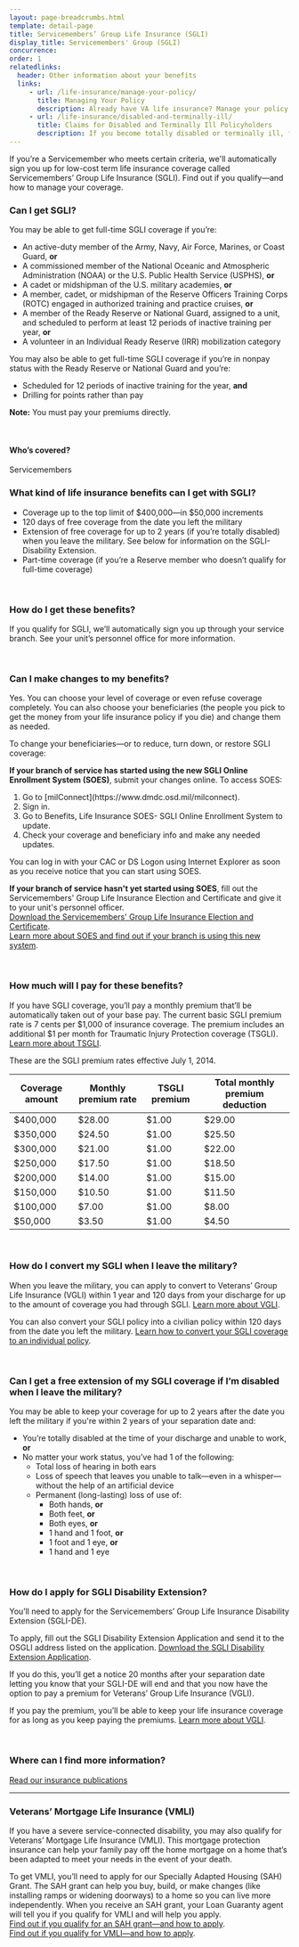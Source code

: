 ```yaml
---
layout: page-breadcrumbs.html
template: detail-page
title: Servicemembers’ Group Life Insurance (SGLI)
display_title: Servicemembers' Group (SGLI)
concurrence: 
order: 1
relatedlinks:
  header: Other information about your benefits
  links:
     - url: /life-insurance/manage-your-policy/
       title: Managing Your Policy
       description: Already have VA life insurance? Manage your policy online.
     - url: /life-insurance/disabled-and-terminally-ill/
       title: Claims for Disabled and Terminally Ill Policyholders
       description: If you become totally disabled or terminally ill, find out if you can get certain benefits.
---
```


<div class="va-introtext">

If you’re a Servicemember who meets certain criteria, we'll automatically sign you up for low-cost term life insurance coverage called Servicemembers’ Group Life Insurance (SGLI). Find out if you qualify—and how to manage your coverage.

</div>

<div class="feature">

### Can I get SGLI? 

You may be able to get full-time SGLI coverage if you’re: 

- An active-duty member of the Army, Navy, Air Force, Marines, or Coast Guard, **or**
- A commissioned member of the National Oceanic and Atmospheric Administration (NOAA) or the U.S. Public Health Service (USPHS), **or**
- A cadet or midshipman of the U.S. military academies, **or**
- A member, cadet, or midshipman of the Reserve Officers Training Corps (ROTC) engaged in authorized training and practice cruises, **or**
- A member of the Ready Reserve or National Guard, assigned to a unit, and scheduled to perform at least 12 periods of inactive training per year, **or**
- A volunteer in an Individual Ready Reserve (IRR) mobilization category

You may also be able to get full-time SGLI coverage if you’re in nonpay status with the Ready Reserve or National Guard and you’re:

- Scheduled for 12 periods of inactive training for the year, **and**
- Drilling for points rather than pay

**Note:** You must pay your premiums directly.

<br>

#### Who’s covered? 

Servicemembers

</div>

### What kind of life insurance benefits can I get with SGLI?

- Coverage up to the top limit of $400,000—in $50,000 increments
- 120 days of free coverage from the date you left the military
- Extension of free coverage for up to 2 years (if you’re totally disabled) when you leave the military. See below for information on the SGLI-Disability Extension.
- Part-time coverage (if you’re a Reserve member who doesn’t qualify for full-time coverage)

<br>

### How do I get these benefits?

If you qualify for SGLI, we’ll automatically sign you up through your service branch. See your unit’s personnel office for more information.

<br>

### Can I make changes to my benefits? 

Yes. You can choose your level of coverage or even refuse coverage completely. You can also choose your beneficiaries (the people you pick to get the money from your life insurance policy if you die) and change them as needed.

To change your beneficiaries—or to reduce, turn down, or restore SGLI coverage: 

**If your branch of service has started using the new SGLI Online Enrollment System (SOES)**, submit your changes online. To access SOES:

<ol class="process">
  <li class="process-step list-one">Go to [milConnect](https://www.dmdc.osd.mil/milconnect).</li>
  <li class="process-step list-two">Sign in.</li>
  <li class="process-step list-three">Go to Benefits, Life Insurance SOES- SGLI Online Enrollment System to update.</li>
  <li class="process-step list-four">Check your coverage and beneficiary info and make any needed updates.</li>
 </ol>

You can log in with your CAC or DS Logon using Internet Explorer as soon as you receive notice that you can start using SOES. 

**If your branch of service hasn't yet started using SOES**, fill out the Servicemembers' Group Life Insurance Election and Certificate and give it to your unit's personnel officer. <br>
[Download the Servicemembers' Group Life Insurance Election and Certificate](http://www.benefits.va.gov/INSURANCE/forms/SGLV_8286_ed2017-04.pdf).
<br>
[Learn more about SOES and find out if your branch is using this new system](http://www.benefits.va.gov/INSURANCE/SOES.asp).

<br>

### How much will I pay for these benefits?

If you have SGLI coverage, you’ll pay a monthly premium that’ll be automatically taken out of your base pay. The current basic SGLI premium rate is 7 cents per $1,000 of insurance coverage. The premium includes an additional $1 per month for Traumatic Injury Protection coverage (TSGLI). [Learn more about TSGLI](/life-insurance/options-and-eligibility/tsgli/).

These are the SGLI premium rates effective July 1, 2014.

| Coverage amount | Monthly premium rate | TSGLI premium | Total monthly premium deduction |
| --- | --- | --- | --- |
| $400,000 | $28.00 | $1.00 | $29.00 |
| $350,000 | $24.50 | $1.00 | $25.50 |
| $300,000 | $21.00 | $1.00 | $22.00 |
| $250,000 | $17.50 | $1.00 | $18.50 |
| $200,000 | $14.00  | $1.00 |$15.00  |
| $150,000 | $10.50 | $1.00 | $11.50 |
| $100,000 | $7.00 | $1.00 | $8.00 |
| $50,000 | $3.50 | $1.00 | $4.50 |

<br>

### How do I convert my SGLI when I leave the military? 
When you leave the military, you can apply to convert to Veterans’ Group Life Insurance (VGLI) within 1 year and 120 days from your discharge for up to the amount of coverage you had through SGLI. [Learn more about VGLI](/life-insurance/options-and-eligibility/vgli/).

You can also convert your SGLI policy into a civilian policy within 120 days from the date you left the military. [Learn how to convert your SGLI coverage to an individual policy](http://www.benefits.va.gov/INSURANCE/forms/SGL133_ed2015-06.pdf).

<br>

### Can I get a free extension of my SGLI coverage if I’m disabled when I leave the military? 
You may be able to keep your coverage for up to 2 years after the date you left the military if you're within 2 years of your separation date and:

- You’re totally disabled at the time of your discharge and unable to work, **or**
- No matter your work status, you’ve had 1 of the following:
  - Total loss of hearing in both ears
  - Loss of speech that leaves you unable to talk—even in a whisper—without the help of an artificial device
  - Permanent (long-lasting) loss of use of:
    - Both hands, **or**
    - Both feet, **or**
    - Both eyes, **or**
    - 1 hand and 1 foot, **or**
    - 1 foot and 1 eye, **or**
    - 1 hand and 1 eye

<br>

### How do I apply for SGLI Disability Extension? 

You’ll need to apply for the Servicemembers’ Group Life Insurance Disability Extension (SGLI-DE). 

To apply, fill out the SGLI Disability Extension Application and send it to the OSGLI address listed on the application. [Download the SGLI Disability Extension Application](http://www.benefits.va.gov/INSURANCE/forms/SGLV_8715.pdf).

If you do this, you’ll get a notice 20 months after your separation date letting you know that your SGLI-DE will end and that you now have the option to pay a premium for Veterans’ Group Life Insurance (VGLI).

If you pay the premium, you’ll be able to keep your life insurance coverage for as long as you keep paying the premiums. [Learn more about VGLI](/life-insurance/options-and-eligibility/vgli/).

<br>

### Where can I find more information?

[Read our insurance publications](http://www.benefits.va.gov/INSURANCE/ins_publications.asp)

------------

### Veterans’ Mortgage Life Insurance (VMLI)

If you have a severe service-connected disability, you may also qualify for Veterans’ Mortgage Life Insurance (VMLI). This mortgage protection insurance can help your family pay off the home mortgage on a home that’s been adapted to meet your needs in the event of your death.

To get VMLI, you’ll need to apply for our Specially Adapted Housing (SAH) Grant. The SAH grant can help you buy, build, or make changes (like installing ramps or widening doorways) to a home so you can live more independently. When you receive an SAH grant, your Loan Guaranty agent will tell you if you qualify for VMLI and will help you apply. <br>
[Find out if you qualify for an SAH grant—and how to apply](http://www.benefits.va.gov/homeloans/adaptedhousing.asp). <br>
[Find out if you qualify for VMLI—and how to apply](/life-insurance/options-and-eligibility/vmli/).

